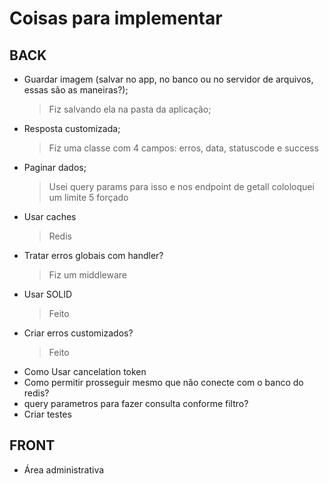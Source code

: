 # Coisas para implementar

## BACK
- Guardar imagem (salvar no app, no banco ou no servidor de arquivos, essas são as maneiras?); 
    > Fiz salvando ela na pasta da aplicação;
- Resposta customizada;
    > Fiz uma classe com 4 campos: erros, data, statuscode e success
- Paginar dados;
    > Usei query params para isso e nos endpoint de getall cololoquei um limite 5 forçado
- Usar caches
    > Redis
- Tratar erros globais com handler?
    > Fiz um middleware
- Usar SOLID
    > Feito
- Criar erros customizados?
    > Feito
- Como Usar cancelation token
- Como permitir prosseguir mesmo que não conecte com o banco do redis?
- query parametros para fazer consulta conforme filtro?
- Criar testes

## FRONT
- Área administrativa

